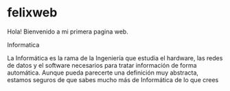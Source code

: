 # felixweb
Hola! Bienvenido a mi primera pagina web. 

Informatica 

La Informática es la rama de la Ingeniería que estudia el hardware, las redes de datos y el software necesarios para tratar información de forma automática. Aunque pueda parecerte una definición muy abstracta, estamos seguros de que sabes mucho más de Informática de lo que crees
